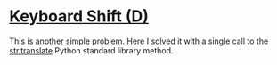 [Keyboard Shift (D)](https://judge.itacpc.it/team/problems/10/text)
===================================================================

This is another simple problem.
Here I solved it with a single call to the
[str.translate](https://docs.python.org/3/library/stdtypes.html#str.translate) Python standard library method.